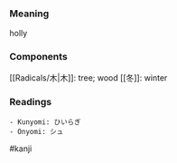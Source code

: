 ### Meaning

holly

### Components

[[Radicals/木|木]]: tree; wood [[冬]]: winter

### Readings

```
- Kunyomi: ひいらぎ
- Onyomi: シュ
```

#kanji